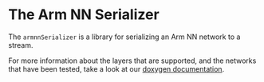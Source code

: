 # The Arm NN Serializer

The `armnnSerializer` is a library for serializing an Arm NN network to a stream.

For more information about the layers that are supported, and the networks that have been tested,
take a look at our [doxygen documentation](https://arm-software.github.io/armnn/latest/serializer.xhtml).
